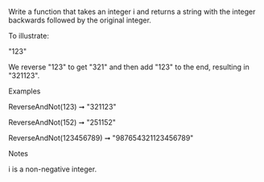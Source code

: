 Write a function that takes an integer i and returns a string with the integer backwards followed by the original integer.

To illustrate:

"123"

We reverse "123" to get "321" and then add "123" to the end, resulting in "321123".

Examples

ReverseAndNot(123) ➞ "321123"

ReverseAndNot(152) ➞ "251152"

ReverseAndNot(123456789) ➞ "987654321123456789"

Notes

i is a non-negative integer.
